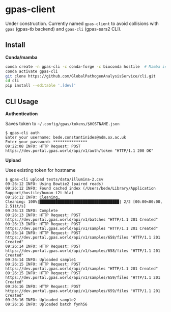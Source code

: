 # gpas-client

Under construction. Currently named `gpas-client` to avoid collisions with `gpas` (gpas-tb backend) and `gpas-cli` (gpas-sars2 CLI).

## Install

**Conda/mamba**

```bash
conda create -n gpas-cli -c conda-forge -c bioconda hostile  # Mamba is faster
conda activate gpas-cli
git clone https://github.com/GlobalPathogenAnalysisService/cli.git
cd cli
pip install --editable '.[dev]'
```

## CLI Usage

**Authentication**

Saves token to `~/.config/gpas/tokens/$HOSTNAME.json`

```
$ gpas-cli auth
Enter your username: bede.constantinides@ndm.ox.ac.uk
Enter your password: ***************
09:22:08 INFO: HTTP Request: POST https://dev.portal.gpas.world/api/v1/auth/token "HTTP/1.1 200 OK"
```

**Upload**

Uses existing token for hostname

```
$ gpas-cli upload tests/data/illumina-2.csv
09:26:12 INFO: Using Bowtie2 (paired reads)
09:26:12 INFO: Found cached index (/Users/bede/Library/Application Support/hostile/human-t2t-hla)
09:26:12 INFO: Cleaning…
Cleaning: 100%|███████████████████████████████████| 2/2 [00:00<00:00,  2.51it/s]
09:26:13 INFO: Complete
09:26:13 INFO: HTTP Request: POST https://dev.portal.gpas.world/api/v1/batches "HTTP/1.1 201 Created"
09:26:13 INFO: HTTP Request: POST https://dev.portal.gpas.world/api/v1/samples "HTTP/1.1 201 Created"
09:26:14 INFO: HTTP Request: POST https://dev.portal.gpas.world/api/v1/samples/658/files "HTTP/1.1 201 Created"
09:26:14 INFO: HTTP Request: POST https://dev.portal.gpas.world/api/v1/samples/658/files "HTTP/1.1 201 Created"
09:26:14 INFO: Uploaded sample1
09:26:15 INFO: HTTP Request: POST https://dev.portal.gpas.world/api/v1/samples "HTTP/1.1 201 Created"
09:26:15 INFO: HTTP Request: POST https://dev.portal.gpas.world/api/v1/samples/659/files "HTTP/1.1 201 Created"
09:26:16 INFO: HTTP Request: POST https://dev.portal.gpas.world/api/v1/samples/659/files "HTTP/1.1 201 Created"
09:26:16 INFO: Uploaded sample2
09:26:16 INFO: Uploaded batch fynh56
```
